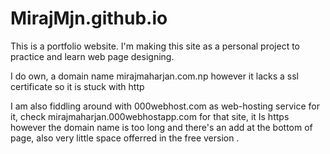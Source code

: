 # MirajMjn.github.io

This is a portfolio website. I'm making this site
as a personal project to practice and learn web 
page designing. 

I do own, a domain name mirajmaharjan.com.np 
however it lacks a ssl certificate so it is stuck 
with http 

I am also fiddling around with 000webhost.com as 
web-hosting service for it, check 
mirajmaharjan.000webhostapp.com for that site, it
Is https however the domain name is too long and 
there's an add at the bottom of page, also very little 
space offerred in the free version .
